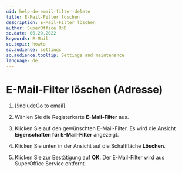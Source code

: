 ```yaml
---
uid: help-de-email-filter-delete
title: E-Mail-Filter löschen
description: E-Mail-Filter löschen
author: SuperOffice RnD
so.date: 06.29.2022
keywords: E-Mail
so.topic: howto
so.audience: settings
so.audience.tooltip: Settings and maintenance
language: de
---
```


# E-Mail-Filter löschen (Adresse)

1. [!include[Go to email](../includes/goto-email.md)]

1. Wählen Sie die Registerkarte **E-Mail-Filter** aus.

1. Klicken Sie auf den gewünschten E-Mail-Filter. Es wird die Ansicht **Eigenschaften für E-Mail-Filter** angezeigt.

1. Klicken Sie unten in der Ansicht auf die Schaltfläche **Löschen**.

1. Klicken Sie zur Bestätigung auf **OK**. Der E-Mail-Filter wird aus SuperOffice Service entfernt.

<!-- Referenced links -->

<!-- Referenced images -->
